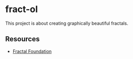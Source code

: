 # fract-ol
This project is about creating graphically beautiful fractals.

## Resources

- [Fractal Foundation](https://fractalfoundation.org/fractivities/FractalPacks-EducatorsGuide.pdf)
